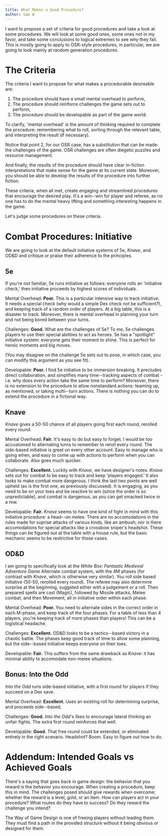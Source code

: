 ```yaml
---
title: What Makes a Good Procedure?
author: Sam W
---
```



I want to propose a set of criteria for good procedures and take a look at some procedures. 
We will look at some good ones, some ones not in my favor, and take some conclusions to logical extremes to see why they fail.
This is mostly going to apply to OSR-style procedures, in particular, we are going to look mainly at random generation procedures.

# The Criteria

The criteria I want to propose for what makes a procedurable desireable are:

1. The procedure should have a small mental overhead to perform,
2. The procedure should reinforce challenges the game sets out to perform,
3. The procedure should be developable as part of the game world.

To clarify, 'mental overhead' is the amount of thinking required to complete the procedure: remembering what to roll, sorting through the relevant table, and interpreting the result (if necessary).

Notice that point 2, for our OSR case, has a substitution that can be made: the challenges of the game. 
OSR challenges are often diegetic puzzles and resource management.

And finally, the results of the procedure should have clear in-fiction interpretations that make sense for the game at its current state. Moreover, you should be able to develop the results of the procedure into further fiction.

These criteria, when all met, create engaging and streamlined procedures that encourage the desired play. It's a win--win for player and referee, as no one has to do the mental heavy lifting and something interesting happens in the game.

Let's judge some procedures on these criteria.

# Combat Procedures: Initiative

We are going to look at the default initiative systems of 5e, *Knave*, and OD&D and critique or praise their adherence to the principles. 

## 5e

If you're not familiar, 5e runs initiative as follows: everyone rolls an 'initiative check,' then initiative proceeds by highest scores of individuals.

Mental Overhead: **Poor.** This is a particular intensive way to track initiative. It needs a special check (why would a simple Dex check not be sufficient?), and keeping track of a random order of players. At a big table, this is a disaster to track. Moreover, there is mental overhead in planning your turn and not being bored between your turns.

Challenges: **Good.** What are the challenges of 5e? To me, 5e challenges players to use their special abilities to act as heroes. 5e has a "spotlight" initiative system: everyone gets their moment to shine. This is perfect for heroic moments and big moves.

(You may disagree on the challenge 5e sets out to pose, in which case, you can modify this argument as you see fit).

Developable: **Poor.** I find 5e initiative to be immersion breaking. It precludes direct collaboration, and simplifies many time--tracking aspects of combat - i.e. why does every action take the same time to perform? Moreover, there is no extension to the procedure to allow nonstandard actions: teaming up, as mentioned, or taking multi--turn actions. There is nothing you can do to extend the procedure in a fictional way.

## Knave

*Knave* gives a 50-50 chance of all players going first each round, rerolled every round.

Mental Overhead: **Fair.** It's easy to do but easy to forget. I would be too accustomed to alternating turns to remember to reroll every round. The side-based initiative is great on every other account. Easy to manage who is going when, and easy to come up with actions to perform when you can collaborate. Also goes much quicker.

Challenges: **Excellent.** Luckily with *Knave*, we have designer's notes. *Knave* sets out for combat to be easy to track and keep 'players engaged.' It also looks to make combat more dangerous. I think the last two points are well upheld (as is the first one, as previously discussed). It is engaging, as you need to be on your toes and be reactive to win (since the order is so unpredictable), and combat is dangerous, as you can get smacked twice in a row.

Developable: **Fair.** *Knave* seems to have one kind of fight in mind with this initiative procedure: a head--on melee. There are no accomodations in the rules made for suprise attacks of various kinds, like an ambush; nor is there accomodations for special attacks like a crossbow sniper's headshot. These things can be figured out at the table with a house rule, but the basic mechanic seems to be restrictive for those cases.


## OD&D

I am going to specifically look at the *White Box: Fantastic Medieval Adventure Game* Alternate combat system, with the 4M phases (for contrast with *Knave*, which is otherwise very similar). You roll side based initiative (50-50, rerolled every round). The referee may also determine surprise at the beginning, suggsted either with a judgement or a roll. Then prepared spells are cast (Magic), followed by Missile attacks, Melee combat, and then Movement, all in initiative order within each phase.

Mental Overhead: **Poor.** You need to alternate sides in the correct order in each M-phase, and keep track of the four phases. For a table of less than 4 players, you're keeping track of more phases than players! This can be a logistical headache.

Challenges: **Excellent.** OD&D looks to be a tactics--based victory in a chaotic battle. The phases keep good track of time to allow some planning, but the side--based initiative keeps everyone on their toes.

Developable: **Fair.** This suffers from the same drawback as *Knave*: it has minimal ability to accomodate non-melee situations.

## Bonus: Into the Odd

*Into the Odd* runs side-based initiative, with a first round for players if they succeed on a Dex save.

Mental Overhead: **Excellent.** Uses an existing roll for determining surprise, and proceeds side--based.

Challenges: **Good.** *Into the Odd*'s likes to encourage lateral thinking an unfair fights. The extra first round reinforces that well.

Developable: **Good.** That free round could be extended, or eliminated entirely in the right scenario. Headshot? Boom. Easy to figure out how to do.

# Addendum: Intended Goals vs Achieved Goals

There's a saying that goes back in game design: the behavior that you reward is the behavior you encourage. When creating a procedure, keep this in mind. The challenges posed should give rewards when overcome; whether the reward is a level, gold, or an item. How can players act in your procedure? What routes do they have to success? Do they reward the challenge you intend?

The Way of Game Design is one of freeing players without leading them. They must find a path in the provided structure without it being obvious or designed for them. 





<link rel="stylesheet" href="../rpg-styles.css">


